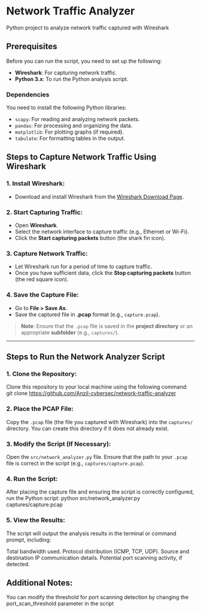 # Network Traffic Analyzer
Python project to analyze network traffic captured with Wireshark
## Prerequisites

Before you can run the script, you need to set up the following:

- **Wireshark**: For capturing network traffic.
- **Python 3.x**: To run the Python analysis script.

### Dependencies

You need to install the following Python libraries:

- `scapy`: For reading and analyzing network packets.
- `pandas`: For processing and organizing the data.
- `matplotlib`: For plotting graphs (if required).
- `tabulate`: For formatting tables in the output.



## **Steps to Capture Network Traffic Using Wireshark**

### **1. Install Wireshark:**
- Download and install Wireshark from the [Wireshark Download Page](https://www.wireshark.org/download.html).

### **2. Start Capturing Traffic:**
- Open **Wireshark**.
- Select the network interface to capture traffic (e.g., Ethernet or Wi-Fi).
- Click the **Start capturing packets** button (the shark fin icon).

### **3. Capture Network Traffic:**
- Let Wireshark run for a period of time to capture traffic.
- Once you have sufficient data, click the **Stop capturing packets** button (the red square icon).

### **4. Save the Capture File:**
- Go to **File > Save As**.
- Save the captured file in **.pcap** format (e.g., `capture.pcap`).
  
> **Note**: Ensure that the `.pcap` file is saved in the **project directory** or an appropriate **subfolder** (e.g., `captures/`).

---

## **Steps to Run the Network Analyzer Script**

### **1. Clone the Repository:**
Clone this repository to your local machine using the following command:
git clone https://github.com/Anzil-cybersec/network-traffic-analyzer

### **2. Place the PCAP File:**
Copy the `.pcap` file (the file you captured with Wireshark) into the `captures/` directory. You can create this directory if it does not already exist.

### **3. Modify the Script (If Necessary):**
Open the `src/network_analyzer.py` file. Ensure that the path to your `.pcap` file is correct in the script (e.g., `captures/capture.pcap`).

### **4. Run the Script:**
After placing the capture file and ensuring the script is correctly configured, run the Python script:
python src/network_analyzer.py captures/capture.pcap

### **5. View the Results:**
The script will output the analysis results in the terminal or command prompt, including:

Total bandwidth used.
Protocol distribution (ICMP, TCP, UDP).
Source and destination IP communication details.
Potential port scanning activity, if detected.
## **Additional Notes:**
You can modify the threshold for port scanning detection by changing the port_scan_threshold parameter in the script


